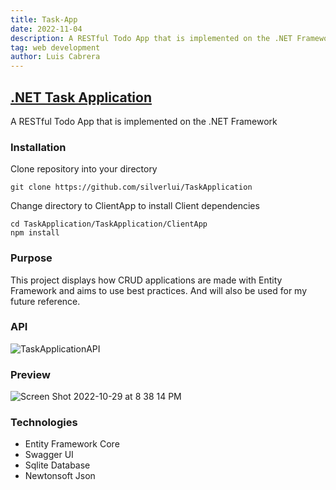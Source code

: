 ```yaml
---
title: Task-App
date: 2022-11-04
description: A RESTful Todo App that is implemented on the .NET Framework.
tag: web development
author: Luis Cabrera
---
```


## [.NET Task Application](https://github.com/silverlui/TaskApplication/tree/main)
A RESTful Todo App that is implemented on the .NET Framework

### Installation
Clone repository into your directory
```
git clone https://github.com/silverlui/TaskApplication
```

Change directory to ClientApp to install Client dependencies
```
cd TaskApplication/TaskApplication/ClientApp
npm install
```

### Purpose
This project displays how CRUD applications are made with Entity Framework and aims to use best practices. And will also be used for my future reference.

### API
![TaskApplicationAPI](https://user-images.githubusercontent.com/80076244/198775182-ce9c93aa-ac29-4f09-8d3f-822304bc715b.png)

### Preview
![Screen Shot 2022-10-29 at 8 38 14 PM](https://user-images.githubusercontent.com/80076244/198857590-b89ebd57-aef4-4426-be12-8276eea31e78.png)

### Technologies
- Entity Framework Core
- Swagger UI
- Sqlite Database
- Newtonsoft Json